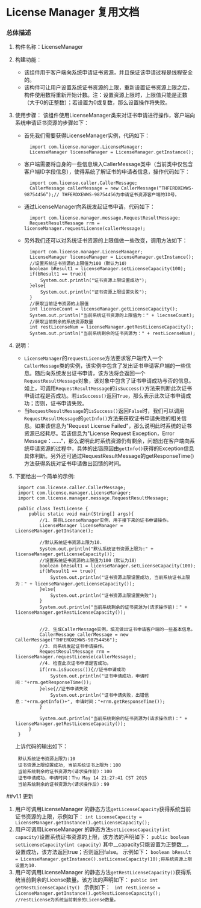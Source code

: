 # License Manager 复用文档
### 总体描述
1. 构件名称：LicenseManager
2. 构建功能：
	* 该组件用于客户端向系统申请证书资源，并且保证该申请过程是线程安全的。
	* 该构件可让用户设置系统证书资源的上限，重新设置证书资源上限之后，构件使用数将重新开始计数。注：设置资源上限时，上限值只能是正数（大于0的正整数）；若设置为0或复数，那么设置操作将失败。
3. 使用步骤：
该组件使用LicenseManager类来对证书申请进行操作，客户端向系统申请证书资源的步骤如下：

	* 首先我们需要获得LicenseManager实例，代码如下：

			import com.license.manager.LicenseManager;
			LicenseManager licenseManager = LicenseManager.getInstance(); 


	* 客户端需要将自身的一些信息填入CallerMessage类中（当前类中仅包含客户端ID字段信息），使得系统了解证书的申请者信息，操作代码如下：

			import com.license.caller.CallerMessage;
			CallerMessage callerMessage = new CallerMessage(“THFERDXEWWS-98754456”);// THFERDXEWWS-98754456为申请证书资源客户端的ID号。

	* 通过LicenseManager向系统发起证书申请，代码如下：
	
			import com.license.manager.message.RequestResultMessage;
			RequestResultMessage rrm = licenseManager.requestLicense(callerMessage);

	* 另外我们还可以对系统证书资源的上限值做一些改变，调用方法如下：
	
			import com.license.manager.LicenseManager;
			LicenseManager licenseManager = LicenseManager.getInstance(); 
			//设置系统证书资源的上限值为100（默认为10）
			boolean bResult1 = licenseManager.setLicenseCapacity(100);
			if(bResult1 == true){
				System.out.println("证书资源上限设置成功");
			}else{
				System.out.println("证书资源上限设置失败");
			}
			//获取当前证书资源的上限值
			int licenseCount = licenseManager.getLicenseCapacity();
			System.out.println("当前系统证书资源的上限值为：" + liecnseCount);
			//获取当前剩余的系统资源数量
			int restLicenseNum = licenseManager.getRestLicenseCapacity();
			System.out.println("当前系统剩余的证书资源为：" + restLicenseNum);
	
4. 说明：
	* ```LicenseManager```的```requestLicense```方法要求客户端传入一个```CallerMessage```类的实例，该实例中包含了发出证书申请客户端的一些信息。随后向系统发出证书申请，该方法将会返回一个```RequestResultMessage```对象，该对象中包含了证书申请成功与否的信息。如上，可调用```RequestResultMessage```的```isSuccess()```方法来判断此次证书申请过程是否成功。若```isSuccess()```返回```True```，那么表示此次证书申请成功；否则，证书申请失败。
	* 当```RequestResultMessage```的```isSuccess()```返回```False```时，我们可以调用```RequestResultMessage```的```getInfo()```方法来获取证书申请失败的相关信息。如果该信息为"Request License Failed"，那么说明此时系统的证书资源已经耗尽。若该信息为"License Request Exception，Error Message：……"，那么说明此时系统资源仍有剩余，问题出在客户端向系统申请资源的过程中，具体的出错原因由```getInfo()```获得的Exception信息具体判断。另外还可通过RequestResultMessage的getResponseTime()方法获得系统对证书申请做出回馈的时间。
	
5. 下面给出一个简单的示例:

		import com.license.caller.CallerMessage;
		import com.license.manager.LicenseManager;
		import com.license.manager.message.RequestResultMessage;

		public class TestLicense {
			public static void main(String[] args){
				//1. 获得LicenseManager实例，用于接下来的证书申请操作。
				LicenseManager licenseManager = LicenseManager.getInstance();

				//默认系统证书资源上限为10.
				System.out.println("默认系统证书资源上限为:" + licenseManager.getLicenseCapacity());
				//设置系统证书资源的上限值为100（默认为10）
				boolean bResult1 = licenseManager.setLicenseCapacity(100);
				if(bResult1 == true){
					System.out.println("证书资源上限设置成功, 当前系统证书上限为：" + licenseManager.getLicenseCapacity());
				}else{
					System.out.println("证书资源上限设置失败");
				}
				System.out.println("当前系统剩余的证书资源为(请求操作前)：" + licenseManager.getRestLicenseCapacity());
				
				
				//2. 生成CallerMessage实例，填充做出证书申请客户端的一些基本信息。
				CallerMessage callerMessage = new CallerMessage("THFERDXEWWS-98754456");
				//3. 向系统发起证书申请操作。
				RequestResultMessage rrm = licenseManager.requestLicense(callerMessage);
				//4. 检查此次证书申请是否成功。
				if(rrm.isSuccess()){//证书申请成功
					System.out.println("证书申请成功，申请时间："+rrm.getResponseTime());
				}else{//证书申请失败
					System.out.println("证书申请失败，出错信息："+rrm.getInfo()+", 申请时间："+rrm.getResponseTime());
				}

				System.out.println("当前系统剩余的证书资源为(请求操作后)：" + licenseManager.getRestLicenseCapacity());
			}
		}


    上诉代码的输出如下：

		默认系统证书资源上限为:10
	    证书资源上限设置成功, 当前系统证书上限为：100
		当前系统剩余的证书资源为(请求操作前)：100
		证书申请成功，申请时间：Thu May 14 21:27:41 CST 2015
		当前系统剩余的证书资源为(请求操作后)：99


##v1.1 更新
1. 用户可调用LicenseManager 的静态方法```getLicenseCapacity```获得系统当前证书资源的上限，示例如下：
	```int LicenseCapacity =  LicenseManager.getInstance().getLicenseCapacity();```
2. 用户可调用LicenseManager 的静态方法```setLicenseCapacity(int capacity)```设置系统证书资源的上限，该方法的声明如下：
	```public boolean setLicenseCapacity(int capacity)``` 其中__capacity只能设置为正整数__，设置成功，该方法返回true；否则返回false。
示例如下：
```boolean bResult = LicenseManager.getInstance().setLicenseCapacity(10);将系统资源上限设置为10. ```
3. 用户可调用LicenseManager 的静态方法```getRestLicenseCapacity()```获得系统当前剩余的License数量。该方法的声明如下：
```public int getRestLicenseCapacity() ``` 示例如下：
``` int restLicense = LicenseManager.getInstance().getRestLicenseCapacity(); //restLicense为系统当前剩余的License数量。```

